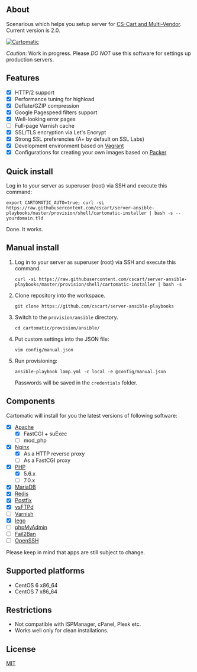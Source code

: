 About
-----

Scenarious which helps you setup server for [CS-Cart and Multi-Vendor](https://cs-cart.com/). Current version is 2.0.

[![Cartomatic](https://raw.githubusercontent.com/cscart/server-ansible-playbooks/develop/cartomatic.png)](https://cs-cart.com)

*Caution*: Work in progress. Please *DO NOT* use this software for settings up production servers.

Features
--------

- [x] HTTP/2 support
- [x] Performance tuning for highload
- [x] Deflate/GZIP compression
- [x] Google Pagespeed filters support
- [x] Well-looking error pages
- [ ] Full-page Varnish cache
- [x] SSL/TLS encryption via Let's Encrypt
- [x] Strong SSL preferencies (A+ by default on SSL Labs)
- [x] Development environment based on [Vagrant](https://vagrantup.com)
- [x] Configurations for creating your own images based on [Packer](https://packer.io)

Quick install
-------------

Log in to your server as superuser (root) via SSH and execute this command:

```
export CARTOMATIC_AUTO=true; curl -sL https://raw.githubusercontent.com/cscart/server-ansible-playbooks/master/provision/shell/cartomatic-installer | bash -s -- yourdomain.tld
```

Done. It works.

Manual install
--------------

1. Log in to your server as superuser (root) via SSH and execute this command.

    ```
    curl -sL https://raw.githubusercontent.com/cscart/server-ansible-playbooks/master/provision/shell/cartomatic-installer | bash -s
    ```

2. Clone repository into the workspace.

   ```
   git clone https://github.com/cscart/server-ansible-playbooks
   ```

3. Switch to the `provision/ansible` directory.

    ```
    cd cartomatic/provision/ansible/
    ```

4. Put custom settings into the JSON file:

    ```
    vim config/manual.json
    ```

5. Run provisioning:

    ```
    ansible-playbook lamp.yml -c local -e @config/manual.json
    ```

    Passwords will be saved in the `credentials` folder.

Components
----------

Cartomatic will install for you the latest versions of following software:

- [x] [Apache](http://httpd.apache.org)
  - [x] FastCGI + suExec
  - [ ] mod_php
- [x] [Nginx](http://nginx.org)
  - [x] As a HTTP reverse proxy
  - [ ] As a FastCGI proxy
- [x] [PHP](https://secure.php.net)
  - [x] 5.6.x
  - [ ] 7.0.x
- [x] [MariaDB](https://mariadb.com)
- [x] [Redis](http://redis.io)
- [x] [Postfix](http://www.postfix.org)
- [x] [vsFTPd](https://security.appspot.com/vsftpd.html)
- [ ] [Varnish](https://www.varnish-cache.org)
- [x] [lego](https://github.com/xenolf/lego)
- [ ] [phpMyAdmin](https://www.phpmyadmin.net)
- [ ] [Fail2Ban](http://www.fail2ban.org/)
- [ ] [OpenSSH](http://www.openssh.com)

Please keep in mind that apps are still subject to change.

Supported platforms
-------------------

* CentOS 6 x86_64
* CentOS 7 x86_64

Restrictions
------------

* Not compatible with ISPManager, cPanel, Plesk etc.
* Works well only for clean installations.

License
-------

[MIT](https://github.com/cscart/server-ansible-playbooks/blob/master/COPYING)
